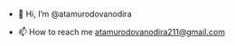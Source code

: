 - 👋 Hi, I’m @atamurodovanodira

- 📫 How to reach me atamurodovanodira211@gmail.com

<!---
atamurodovanodira/atamurodovanodira is a ✨ special ✨ repository because its `README.md` (this file) appears on your GitHub profile.
You can click the Preview link to take a look at your changes.
--->
